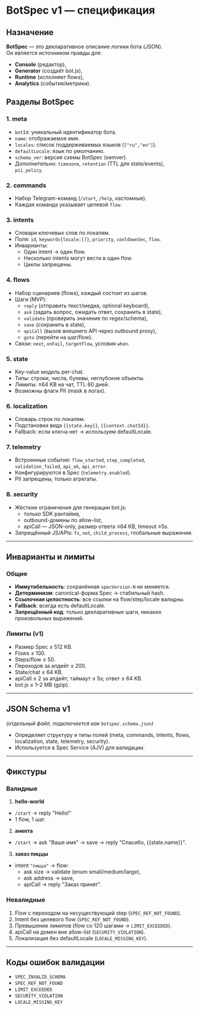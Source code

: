 # BotSpec v1 — спецификация

## Назначение
**BotSpec** — это декларативное описание логики бота (JSON).  
Он является источником правды для:
- **Console** (редактор),
- **Generator** (создаёт bot.js),
- **Runtime** (исполняет flows),
- **Analytics** (события/метрики).

## Разделы BotSpec

### 1. meta
- `botId`: уникальный идентификатор бота.
- `name`: отображаемое имя.
- `locales`: список поддерживаемых языков (`["ru","en"]`).
- `defaultLocale`: язык по умолчанию.
- `schema_ver`: версия схемы BotSpec (semver).
- Дополнительно: `timezone`, `retention` (TTL для state/events), `pii_policy`.

### 2. commands
- Набор Telegram-команд (`/start`, `/help`, кастомные).
- Каждая команда указывает целевой `flow`.

### 3. intents
- Словари ключевых слов по локалям.
- Поля: `id`, `keywords{locale:[]}`, `priority`, `cooldownSec`, `flow`.
- Инварианты:  
  - Один intent → один flow.  
  - Несколько intents могут вести в один flow.  
  - Циклы запрещены.

### 4. flows
- Набор сценариев (flows), каждый состоит из шагов.
- Шаги (MVP):
  - `reply` (отправить текст/медиа, optional keyboard),
  - `ask` (задать вопрос, ожидать ответ, сохранить в state),
  - `validate` (проверить значение по regex/schema),
  - `save` (сохранить в state),
  - `apiCall` (вызов внешнего API через outbound proxy),
  - `goto` (перейти на шаг/flow).
- Связи: `next`, `onFail`, `targetFlow`, условия `when`.

### 5. state
- Key-value модель per-chat.
- Типы: строки, числа, булевы, неглубокие объекты.
- Лимиты: ≤64 KB на чат, TTL 60 дней.
- Возможны флаги PII (mask в логах).

### 6. localization
- Словарь строк по локалям.
- Подстановки вида `{{state.key}}`, `{{context.chatId}}`.
- Fallback: если ключа нет → используем defaultLocale.

### 7. telemetry
- Встроенные события: `flow_started`, `step_completed`, `validation_failed`, `api_ok`, `api_error`.
- Конфигурируются в Spec (`telemetry.enabled`).
- PII запрещены, только агрегаты.

### 8. security
- Жёсткие ограничения для генерации bot.js:
  - только SDK рантайма,  
  - outbound-домены по allow-list,  
  - apiCall — JSON-only, размер ответа ≤64 KB, timeout ≤5s.
- Запрещённый JS/APIs: `fs`, `net`, `child_process`, глобальные выражения.

---

## Инварианты и лимиты

### Общие
- **Иммутабельность**: сохранённая `specVersion-N` не меняется.
- **Детерминизм**: canonical-форма Spec → стабильный hash.
- **Ссылочная целостность**: все ссылки на flow/step/locale валидны.
- **Fallback**: всегда есть defaultLocale.
- **Запрещённый код**: только декларативные шаги, никаких произвольных выражений.

### Лимиты (v1)
- Размер Spec ≤ 512 KB.
- Flows ≤ 100.
- Steps/flow ≤ 50.
- Переходов за апдейт ≤ 200.
- State/chat ≤ 64 KB.
- apiCall ≤ 2 за апдейт; таймаут ≤ 5s; ответ ≤ 64 KB.
- bot.js ≤ 1–2 MB (gzip).

---

## JSON Schema v1
*(отдельный файл, подключается как `botspec.schema.json`)*  
- Определяет структуру и типы полей (meta, commands, intents, flows, localization, state, telemetry, security).
- Используется в Spec Service (AJV) для валидации.

---

## Фикстуры

### Валидные
1. **hello-world**
- `/start` → reply "Hello!"
- 1 flow, 1 шаг.

2. **анкета**
- `/start` → ask "Ваше имя" → save → reply "Спасибо, {{state.name}}".

3. **заказ пиццы**
- intent `"пицца"` → flow:
  - ask size → validate (enum small/medium/large),
  - ask address → save,
  - apiCall → reply "Заказ принят".

### Невалидные
1. Flow с переходом на несуществующий step (`SPEC_REF_NOT_FOUND`).
2. Intent без целевого flow (`SPEC_REF_NOT_FOUND`).
3. Превышение лимитов (flow со 120 шагами → `LIMIT_EXCEEDED`).
4. apiCall на домен вне allow-list (`SECURITY_VIOLATION`).
5. Локализация без defaultLocale (`LOCALE_MISSING_KEY`).

---

## Коды ошибок валидации
- `SPEC_INVALID_SCHEMA`
- `SPEC_REF_NOT_FOUND`
- `LIMIT_EXCEEDED`
- `SECURITY_VIOLATION`
- `LOCALE_MISSING_KEY`
